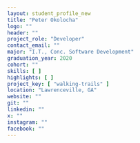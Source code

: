 ```yaml
---
layout: student_profile_new
title: "Peter Okolocha"
logo: ""
header: ""
project_role: "Developer"
contact_email: ""
major: "I.T., Conc. Software Development"
graduation_year: 2020
cohort: ""
skills: [ ]
highlights: [ ]
project_key: [ "walking-trails" ]
location: "Lawrenceville, GA"
website: ""
git: ""
linkedin: ""
x: ""
instagram: ""
facebook: ""
---
```

